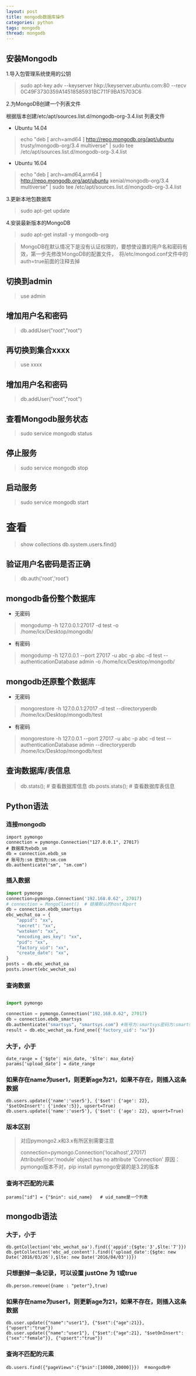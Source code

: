 ```yaml
---
layout: post
title: mongodb数据库操作
categories: python
tags: mongodb
thread: mongodb
---
```


## 安装Mongodb
1.导入包管理系统使用的公钥
> sudo apt-key adv --keyserver hkp://keyserver.ubuntu.com:80 --recv 0C49F3730359A14518585931BC711F9BA15703C6

2.为MongoDB创建一个列表文件

根据版本创建/etc/apt/sources.list.d/mongodb-org-3.4.list 列表文件

* Ubuntu 14.04
> echo "deb [ arch=amd64 ] http://repo.mongodb.org/apt/ubuntu trusty/mongodb-org/3.4 multiverse" | sudo tee /etc/apt/sources.list.d/mongodb-org-3.4.list

* Ubuntu 16.04
> echo "deb [ arch=amd64,arm64 ] http://repo.mongodb.org/apt/ubuntu xenial/mongodb-org/3.4 multiverse" | sudo tee /etc/apt/sources.list.d/mongodb-org-3.4.list

3.更新本地包数据库
> sudo apt-get update

4.安装最新版本的MongoDB
> sudo apt-get install -y mongodb-org

> MongoDB在默认情况下是没有认证权限的，要想使设置的用户名和密码有效，第一步先修改ＭongoDB的配置文件，　将/etc/mongod.conf文件中的auth=true前面的注释去掉


## 切换到admin
> use admin

## 增加用户名和密码
> db.addUser("root","root")

## 再切换到集合xxxx
> use xxxx

## 增加用户名和密码
> db.addUser("root","root")

## 查看Mongodb服务状态
> sudo service mongodb status

## 停止服务
> sudo service mongodb stop

## 启动服务
> sudo service mongodb start

# 查看
> show collections
> db.system.users.find()

## 验证用户名密码是否正确
> db.auth('root','root')


## mongodb备份整个数据库
* 无密码
> mongodump -h 127.0.0.1:27017 -d test -o /home/lcx/Desktop/mongodb/

* 有密码
> mongodump -h 127.0.0.1 --port 27017 -u abc -p abc -d test --authenticationDatabase admin -o /home/lcx/Desktop/mongodb/

## mongodb还原整个数据库
* 无密码
> mongorestore -h 127.0.0.1:27017 -d test --directoryperdb /home/lcx/Desktop/mongodb/test

* 有密码
> mongorestore -h 127.0.0.1 --port 27017 -u abc -p abc -d test --authenticationDatabase admin --directoryperdb /home/lcx/Desktop/mongodb/test

## 查询数据库/表信息
> db.stats(); # 查看数据库信息
> db.posts.stats();  # 查看数据库表信息

## Python语法
### 连接mongodb
```
import pymongo
connection = pymongo.Connection("127.0.0.1", 27017)
# 数据库为ebdb_sm
db = connection.ebdb_sm
# 账号为:sm 密码为:sm.com
db.authenticate("sm", "sm.com")
```

### 插入数据
```python
import pymongo
connection=pymongo.Connection('192.168.0.62', 27017)
# connection = MongoClient()  # 链接默认的host和port
db = connection.ebdb_smartsys
ebc_wechat_oa = {
    "appid": "xx",
    "secret": "xx",
    "wxtoken": "xx",
    "encoding_aes_key": "xx",
    "pid": "xx",
    "factory_uid": "xx",
    "create_date": "xx",
}
posts = db.ebc_wechat_oa
posts.insert(ebc_wechat_oa)
```

### 查询数据
```python

import pymongo

connection = pymongo.Connection("192.168.0.62", 27017)
db = connection.ebdb_smartsys
db.authenticate("smartsys", "smartsys.com") #账号为:smartsys密码为:smartsys.com
result = db.ebc_wechat_oa.find_one({'factory_uid': "xx"})
```

### 大于，小于
```
date_range = {'$gte': min_date, '$lte': max_date}
params['upload_date'] = date_range
```

### 如果存在name为user1，则更新age为21，如果不存在，则插入这条数据
```
db.users.update({'name':'user5'}, {'$set': {'age': 22}, '$setOnInsert': {'index':5}}, upsert=True)
db.users.update({'name':'user5'}, {'$set': {'age': 22}, upsert=True)
```

### 版本区别
> 对应pymongo2.x和3.x有所区别需要注意
> 
> connection=pymongo.Connection('localhost',27017)
> AttributeError:'module' object has no attribute 'Connection'
> 原因：pymongo版本不对，pip install pymongo安装的是3.2的版本

### 查询不匹配的元素
```
params["id"] = {"$nin": uid_name}	# uid_name是一个列表
```
## mongodb语法
### 大于，小于
```
db.getCollection('ebc_wechat_oa').find({'appid':{$gte:'3',$lte:'7'}})
db.getCollection('ebc_ad_content').find({'upload_date':{$gte: new Date('2016/03/26'),$lte: new Date('2016/04/03')}})

```
### 只想删掉一条记录，可以设置 justOne 为 1或true
```
db.person.remove({name : "peter"},true)
```
### 如果存在name为user1，则更新age为21，如果不存在，则插入这条数据
```
db.user.update({"name":"user1"}, {"$set":{"age":21}}, {"upsert":"true"})
db.user.update({"name":"user1"}, {"$set":{"age":21}, "$setOnInsert":{"sex":"female"}}, {"upsert":"true"})
```
### 查询不匹配的元素
```
db.users.find({"pageViews":{"$nin":[10000,20000]}})　＃mongodb中
```